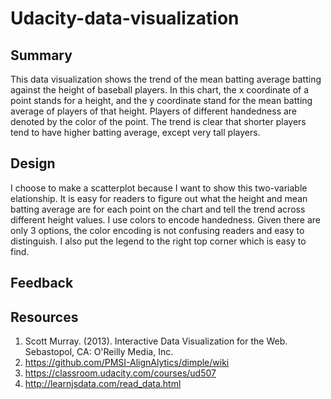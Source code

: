 # Udacity-data-visualization

## Summary
This data visualization shows the trend of the mean batting average batting against the height of baseball players. In this chart, the x coordinate of a point stands for a height, and the y coordinate stand for the mean batting average of players of that height. Players of different handedness are denoted by the color of the point. The trend is clear that shorter players tend to have higher batting average, except very tall players.


## Design
I choose to make a scatterplot because I want to show this two-variable elationship. It is easy for readers to figure out what the height and mean batting average are for each point on the chart and tell the trend across different height values. I use colors to encode handedness. Given there are only 3 options, the color encoding is not confusing readers and easy to distinguish. I also put the legend to the right top corner which is easy to find.

## Feedback


## Resources
1. Scott Murray. (2013). Interactive Data Visualization for the Web. Sebastopol, CA: O'Reilly Media, Inc.
2. https://github.com/PMSI-AlignAlytics/dimple/wiki
3. https://classroom.udacity.com/courses/ud507
5. http://learnjsdata.com/read_data.html